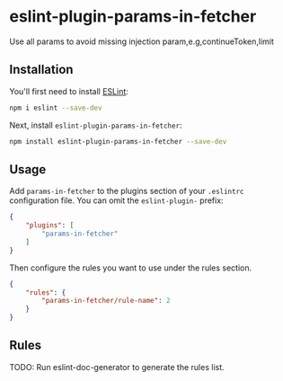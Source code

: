 # eslint-plugin-params-in-fetcher

Use all params to avoid missing injection param,e.g,continueToken,limit

## Installation

You'll first need to install [ESLint](https://eslint.org/):

```sh
npm i eslint --save-dev
```

Next, install `eslint-plugin-params-in-fetcher`:

```sh
npm install eslint-plugin-params-in-fetcher --save-dev
```

## Usage

Add `params-in-fetcher` to the plugins section of your `.eslintrc` configuration file. You can omit the `eslint-plugin-` prefix:

```json
{
    "plugins": [
        "params-in-fetcher"
    ]
}
```


Then configure the rules you want to use under the rules section.

```json
{
    "rules": {
        "params-in-fetcher/rule-name": 2
    }
}
```

## Rules

<!-- begin auto-generated rules list -->
TODO: Run eslint-doc-generator to generate the rules list.
<!-- end auto-generated rules list -->


